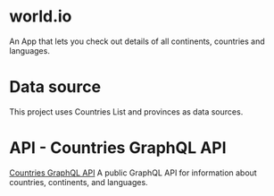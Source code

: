 # world.io

An App that lets you check out details of all continents, countries and languages.

# Data source

This project uses Countries List and provinces as data sources.

# API - Countries GraphQL API

[Countries GraphQL API](https://github.com/trevorblades/countries)
A public GraphQL API for information about countries, continents, and languages.
